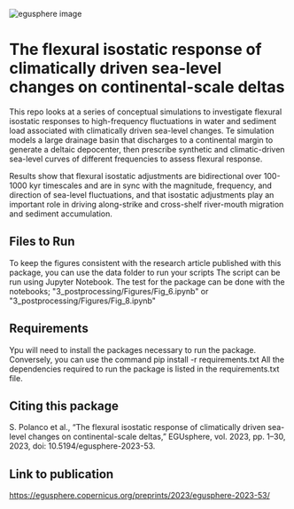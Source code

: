 

![egusphere image](https://github.com/saraemp/egusphere-2023-53_private/blob/master/3_postprocessing/Figures/images/readme_image.png)

# The flexural isostatic response of climatically driven sea-level changes on continental-scale deltas 

This repo looks at a series  of  conceptual  simulations  to investigate flexural isostatic responses to high-frequency fluctuations in water and sediment load associated with climatically driven sea-level changes.  Te simulation models a large drainage basin that discharges to a continental margin to generate a deltaic depocenter, then prescribe synthetic and climatic-driven sea-level curves of different frequencies to assess flexural response. 

Results show that flexural isostatic adjustments are bidirectional over 100-1000 kyr timescales and are in sync with the magnitude, frequency, and direction of sea-level fluctuations, and that isostatic adjustments play an important role in driving along-strike and cross-shelf river-mouth migration and sediment accumulation. 

## Files to Run
To keep the figures consistent with the research article published with this package, you can use the data folder to run your scripts
The script can be run using Jupyter Notebook.  The test for the package can be done with the notebooks;
 "3_postprocessing/Figures/Fig_6.ipynb" or "3_postprocessing/Figures/Fig_8.ipynb" 

## Requirements
Ypu will need to install the packages necessary to run the package.  Conversely, you can  use the command 
pip install -r requirements.txt
All the dependencies required to run the package is listed in the requirements.txt file.

## Citing this package
S. Polanco et al., “The flexural isostatic response of climatically driven sea-level changes on continental-scale deltas,” EGUsphere, vol. 2023, pp. 1–30, 2023, doi: 10.5194/egusphere-2023-53.

## Link to publication 
https://egusphere.copernicus.org/preprints/2023/egusphere-2023-53/


